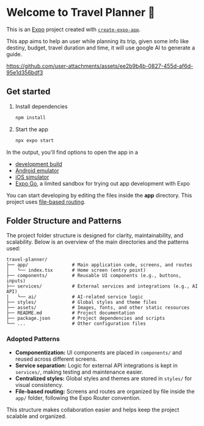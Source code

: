 # Welcome to Travel Planner 👋

This is an [Expo](https://expo.dev) project created with [`create-expo-app`](https://www.npmjs.com/package/create-expo-app).

This app aims to help an user while planning its trip, given some info like destiny, budget, travel duration and time, it will use google AI to generate a guide.

https://github.com/user-attachments/assets/ee2b9b4b-0827-455d-af6d-95e1d356bdf3

## Get started

1. Install dependencies

   ```bash
   npm install
   ```

2. Start the app

   ```bash
   npx expo start
   ```

In the output, you'll find options to open the app in a

- [development build](https://docs.expo.dev/develop/development-builds/introduction/)
- [Android emulator](https://docs.expo.dev/workflow/android-studio-emulator/)
- [iOS simulator](https://docs.expo.dev/workflow/ios-simulator/)
- [Expo Go](https://expo.dev/go), a limited sandbox for trying out app development with Expo

You can start developing by editing the files inside the **app** directory. This project uses [file-based routing](https://docs.expo.dev/router/introduction).

## Folder Structure and Patterns

The project folder structure is designed for clarity, maintainability, and scalability. Below is an overview of the main directories and the patterns used:

```
travel-planner/
├── app/                # Main application code, screens, and routes
│   └── index.tsx       # Home screen (entry point)
├── components/         # Reusable UI components (e.g., buttons, inputs)
├── services/           # External services and integrations (e.g., AI API)
│   └── ai/             # AI-related service logic
├── styles/             # Global styles and theme files
├── assets/             # Images, fonts, and other static resources
├── README.md           # Project documentation
├── package.json        # Project dependencies and scripts
└── ...                 # Other configuration files
```

### Adopted Patterns

- **Componentization:** UI components are placed in `components/` and reused across different screens.
- **Service separation:** Logic for external API integrations is kept in `services/`, making testing and maintenance easier.
- **Centralized styles:** Global styles and themes are stored in `styles/` for visual consistency.
- **File-based routing:** Screens and routes are organized by file inside the `app/` folder, following the Expo Router convention.

This structure makes collaboration easier and helps keep the project scalable and organized.
